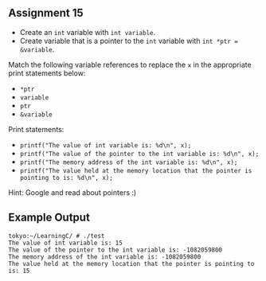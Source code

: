 ## Assignment 15
+ Create an `int` variable with `int variable`.
+ Create variable that is a pointer to the `int` variable with `int *ptr = &variable`.

Match the following variable references to replace the `x` in the appropriate print statements below:
+ `*ptr`
+ `variable`
+ `ptr`
+ `&variable`

Print statements:
+ `printf("The value of int variable is: %d\n", x);`
+ `printf("The value of the pointer to the int variable is: %d\n", x);`
+ `printf("The memory address of the int variable is: %d\n", x);`
+ `printf("The value held at the memory location that the pointer is pointing to is: %d\n", x);`

Hint: Google and read about pointers :)

## Example Output
```terminal_session
tokyo:~/LearningC/ # ./test                                        
The value of int variable is: 15
The value of the pointer to the int variable is: -1082059800
The memory address of the int variable is: -1082059800
The value held at the memory location that the pointer is pointing to is: 15
```
